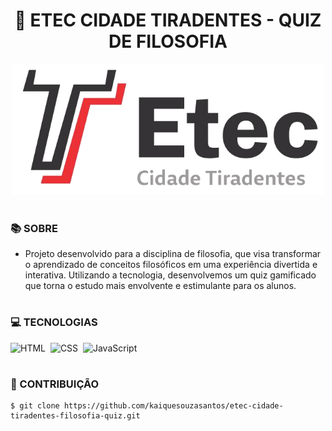 <h1 align=center>🌇 ETEC CIDADE TIRADENTES - QUIZ DE FILOSOFIA</h1>

<p align="center">
  <img src="etec.png" width="500">
</p>

#
### 📚 SOBRE
- Projeto desenvolvido para a disciplina de filosofia, que visa transformar o aprendizado de conceitos filosóficos em uma experiência divertida e interativa. Utilizando a tecnologia, desenvolvemos um quiz gamificado que torna o estudo mais envolvente e estimulante para os alunos.

#
### 💻 TECNOLOGIAS

![HTML](https://img.shields.io/badge/HTML-0D1117?style=for-the-badge&logo=html5&labelColor=0D1117)&nbsp;
![CSS](https://img.shields.io/badge/CSS-0D1117?style=for-the-badge&logo=CSS3&logoColor=1572B6&labelColor=0D1117)&nbsp;
![JavaScript](https://img.shields.io/badge/JavaScript-0D1117?style=for-the-badge&logo=javascript&labelColor=0D1117&textColor=0D1117)&nbsp;

#
### 🔗 CONTRIBUIÇÃO

```
$ git clone https://github.com/kaiquesouzasantos/etec-cidade-tiradentes-filosofia-quiz.git 
```
